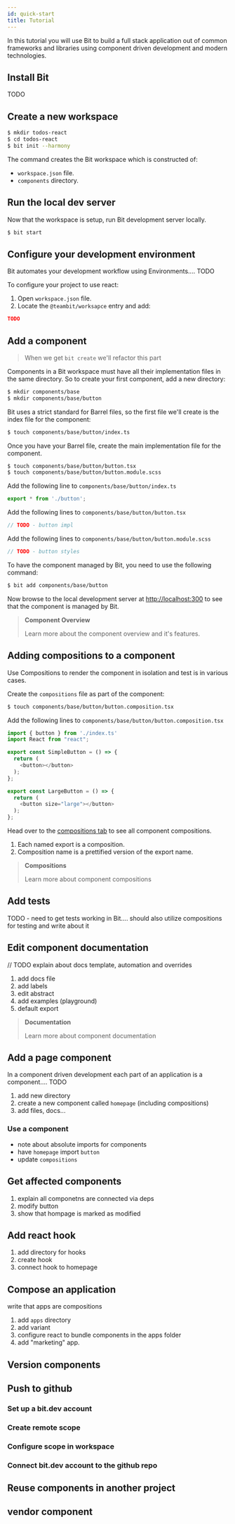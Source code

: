 ```yaml
---
id: quick-start
title: Tutorial
---
```


In this tutorial you will use Bit to build a full stack application out of common frameworks and libraries using component driven development and modern technologies.

## Install Bit

TODO

## Create a new workspace

```sh
$ mkdir todos-react
$ cd todos-react
$ bit init --harmony
```

The command creates the Bit workspace which is constructed of:

- `workspace.json` file.
- `components` directory.

## Run the local dev server

Now that the workspace is setup, run Bit development server locally.

```sh
$ bit start
```

## Configure your development environment

Bit automates your development workflow using Environments.... TODO

To configure your project to use react:

1. Open `workspace.json` file.
2. Locate the `@teambit/worksapce` entry and add:

```json
TODO
```

## Add a component

> When we get `bit create` we'll refactor this part

Components in a Bit workspace must have all their implementation files in the same directory. So to create your first component, add a new directory:

```sh
$ mkdir components/base
$ mkdir components/base/button
```

Bit uses a strict standard for Barrel files, so the first file we'll create is the index file for the component:

```sh
$ touch components/base/button/index.ts
```

Once you have your Barrel file, create the main implementation file for the component.

```sh
$ touch components/base/button/button.tsx
$ touch components/base/button/button.module.scss
```

Add the following line to `components/base/button/index.ts`

```js
export * from './button';
```

Add the following lines to `components/base/button/button.tsx`

```js
// TODO - button impl
```

Add the following lines to `components/base/button/button.module.scss`

```js
// TODO - button styles
```

To have the component managed by Bit, you need to use the following command:

```sh
$ bit add components/base/button
```

Now browse to the local development server at [http://localhost:300](http://localhost:3000) to see that the component is managed by Bit.

> **Component Overview**
>
> Learn more about the component overview and it's features.

## Adding compositions to a component

Use Compositions to render the component in isolation and test is in various cases.

Create the `compositions` file as part of the component:

```sh
$ touch components/base/button/button.composition.tsx
```

Add the following lines to `components/base/button/button.composition.tsx`

```javascript
import { button } from './index.ts'
import React from "react";

export const SimpleButton = () => {
  return (
    <button></button>
  );
};

export const LargeButton = () => {
  return (
    <button size="large"></button>
  );
};
```

Head over to the [compositions tab](https://localhost:3000/base/button/~compositions) to see all component compositions.

1. Each named export is a composition.
1. Composition name is a prettified version of the export name.

> **Compositions**
>
> Learn more about component compositions

## Add tests

TODO - need to get tests working in Bit.... should also utilize compositions for testing and write about it

## Edit component documentation

// TODO explain about docs template, automation and overrides

1. add docs file
1. add labels
1. edit abstract
1. add examples (playground)
1. default export

> **Documentation**
>
> Learn more about component documentation

## Add a page component

In a component driven development each part of an application is a component....
TODO

1. add new directory
1. create a new component called `homepage` (including compositions)
1. add files, docs...

### Use a component

- note about absolute imports for components
- have `homepage` import `button`
- update `compositions`

## Get affected components

1. explain all componetns are connected via deps
1. modify button
1. show that hompage is marked as modified

## Add react hook

1. add directory for hooks
1. create hook
1. connect hook to homepage

## Compose an application

write that apps are compositions

1. add `apps` directory
1. add variant
1. configure react to bundle components in the apps folder
1. add "marketing" app.

## Version components

## Push to github

### Set up a bit.dev account

### Create remote scope

### Configure scope in workspace

### Connect bit.dev account to the github repo

## Reuse components in another project

## vendor component
